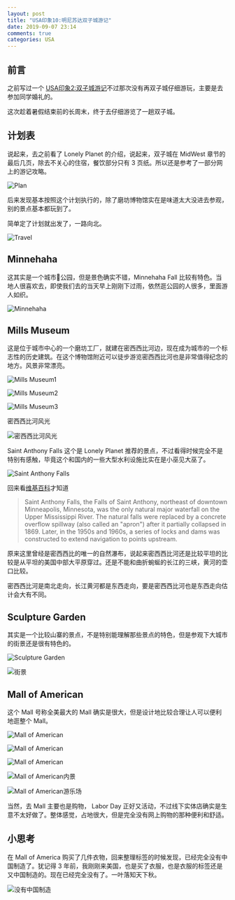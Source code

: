 ```yaml
---
layout: post
title: "USA印象10:明尼苏达双子城游记"
date: 2019-09-07 23:14
comments: true
categories: USA
---
```


## 前言

之前写过一个 [USA印象2:双子城游记](https://iphyer.github.io/blog/2016/12/22/twin/)不过那次没有再双子城仔细游玩，主要是去参加同学婚礼的。

这次趁着暑假结束前的长周末，终于去仔细游览了一趟双子城。


<!--more-->

## 计划表

说起来，去之前看了 Lonely Planet 的介绍，说起来，双子城在 MidWest 章节的最后几页，除去不关心的住宿，餐饮部分只有 3 页纸。所以还是参考了一部分网上的游记攻略。

![Plan](/images/MN/plan.JPG)

后来发现基本按照这个计划执行的，除了磨坊博物馆实在是味道太大没进去参观，别的景点基本都玩到了。

简单定了计划就出发了，一路向北。

![Travel](/images/MN/road.JPG)

## Minnehaha

这其实是一个城市公园，但是景色确实不错，Minnehaha Fall 比较有特色。当地人很喜欢去，即使我们去的当天早上刚刚下过雨，依然逛公园的人很多，里面游人如织。

![Minnehaha](/images/MN/Minnehaha.JPG)

## Mills Museum

这是位于城市中心的一个磨坊工厂，就建在密西西比河边，现在成为城市的一个标志性的历史建筑。在这个博物馆附近可以徒步游览密西西比河也是非常值得纪念的地方。风景非常漂亮。

![Mills Museum1](/images/MN/mill1.JPG)

![Mills Museum2](/images/MN/mill2.JPG)

![Mills Museum3](/images/MN/mill3.JPG)

密西西比河风光

![密西西比河风光](/images/MN/mm.JPG)

Saint Anthony Falls 这个是 Lonely Planet 推荐的景点，不过看得时候完全不是特别有感触，毕竟这个和国内的一些大型水利设施比实在是小巫见大巫了。

![Saint Anthony Falls](/images/MN/mmFall.JPG)

回来看[维基百科](https://en.wikipedia.org/wiki/Saint_Anthony_Falls)才知道

> Saint Anthony Falls, the Falls of Saint Anthony, northeast of downtown Minneapolis, Minnesota, was the only natural major waterfall on the Upper Mississippi River. The natural falls were replaced by a concrete overflow spillway (also called an "apron") after it partially collapsed in 1869. Later, in the 1950s and 1960s, a series of locks and dams was constructed to extend navigation to points upstream.

原来这里曾经是密西西比的唯一的自然瀑布，说起来密西西比河还是比较平坦的比较是从平坦的美国中部大平原穿过。还是不能和曲折蜿蜒的长江的三峡，黄河的壶口比较。

密西西比河是南北走向，长江黄河都是东西走向，要是密西西比河也是东西走向估计会大有不同。

## Sculpture Garden

其实是一个比较山寨的景点，不是特别能理解那些景点的特色，但是参观下大城市的街景还是很有特色的。

![Sculpture Garden](/images/MN/Sculpture1.JPG)

![街景](/images/MN/Sculpture2.JPG)

## Mall of American

这个 Mall 号称全美最大的 Mall 确实是很大，但是设计地比较合理让人可以便利地逛整个 Mall。

![Mall of American](/images/MN/moa1.JPG)

![Mall of American](/images/MN/moa2.JPG)

![Mall of American](/images/MN/moa3.JPG)

![Mall of American内景](/images/MN/moa4.JPG)

![Mall of American游乐场](/images/MN/moa5.JPG)

当然，去 Mall 主要也是购物， Labor Day 正好又活动，不过线下实体店确实是生意不太好做了。整体感觉，占地很大，但是完全没有网上购物的那种便利和舒适。

## 小思考

在 Mall of America 购买了几件衣物，回来整理标签的时候发现，已经完全没有中国制造了。犹记得 3 年前，我刚刚来美国，也是买了衣服，也是衣服的标签还是又中国制造的。现在已经完全没有了。一叶落知天下秋。

![没有中国制造](/images/MN/maker.JPG)

